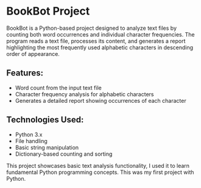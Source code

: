 # BookBot Project

BookBot is a Python-based project designed to analyze text files by counting both word occurrences and individual character frequencies. The program reads a text file, processes its content, and generates a report highlighting the most frequently used alphabetic characters in descending order of appearance. 

## Features:
- Word count from the input text file
- Character frequency analysis for alphabetic characters
- Generates a detailed report showing occurrences of each character

## Technologies Used:
- Python 3.x
- File handling
- Basic string manipulation
- Dictionary-based counting and sorting

This project showcases basic text analysis functionality, I used it to learn fundamental Python programming concepts. This was my first project with Python.

